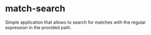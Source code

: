 # match-search

Simple application that allows to search for matches with the regular expression in the provided path.
